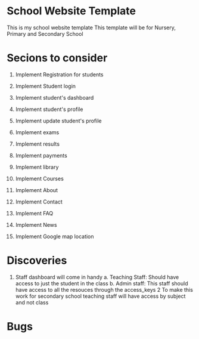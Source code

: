 # School Website Template

This is my school website template
This template will be for Nursery, Primary and Secondary School

# Secions to consider

1. Implement Registration for students

    
2. Implement Student login
3. Implement student's dashboard
4. Implement student's profile
5. Implement update student's profile
6. Implement exams
7. Implement results
8. Implement payments
9. Implement library
10. Implement Courses
11. Implement About
12. Implement Contact
13. Implement FAQ
14. Implement News
15. Implement Google map location


# Discoveries
1. Staff dashboard will come in handy
    a. Teaching Staff: Should have access to just the  student in the class
    b. Admin staff: This staff should have access to all the resouces through the access_keys
2 To make this work for secondary school teaching staff will have access by subject and not class

# Bugs